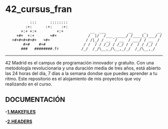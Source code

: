 # 42_cursus_fran
```
           :::      ::::::::   
         :+:      :+:    :+:   
       +:+ +:+         +:+            __  ___          __     _     __
     +#+  +:+       +#+              /  |/  /___ _____/ /____(_)___/ /
   +#+#+#+#+#+   +#+                / /|_/ / __ `/ __  / ___/ / __  / 
        #+#    #+#                 / /  / / /_/ / /_/ / /  / / /_/ /  
       ###   ########.fr          /_/  /_/\__,_/\__,_/_/  /_/\__,_/  
```
---
42 Madrid es el campus de programación innovador y gratuito. Con una metodología revolucionaria y una duración media de tres años, está abierto las 24 horas del día, 7 días a la semana dondse que puedes aprender a tu ritmo.
Este repositorio es el alojamiento de mis proyectos que voy realizando en el curso.
## DOCUMENTACIÓN

**-[1.MAKEFILES](documentation/makefile.md)**

**-[2.HEADERS](documentation/header.md)**
